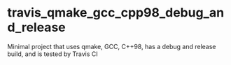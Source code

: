 # travis_qmake_gcc_cpp98_debug_and_release
Minimal project that uses qmake, GCC, C++98, has a debug and release build, and is tested by Travis CI
